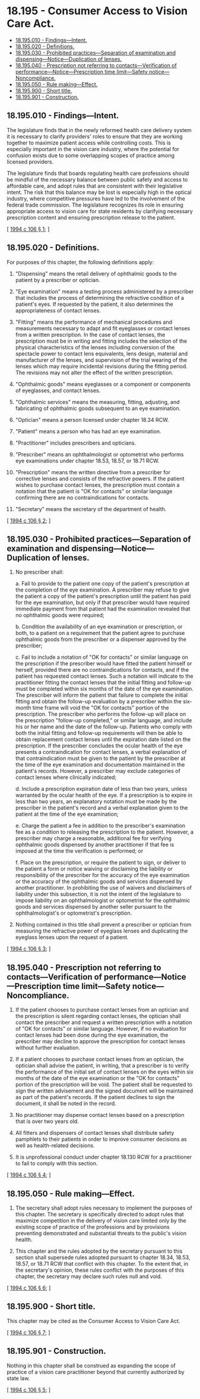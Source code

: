 # 18.195 - Consumer Access to Vision Care Act.
* [18.195.010 - Findings—Intent.](#18195010---findingsintent)
* [18.195.020 - Definitions.](#18195020---definitions)
* [18.195.030 - Prohibited practices—Separation of examination and dispensing—Notice—Duplication of lenses.](#18195030---prohibited-practicesseparation-of-examination-and-dispensingnoticeduplication-of-lenses)
* [18.195.040 - Prescription not referring to contacts—Verification of performance—Notice—Prescription time limit—Safety notice—Noncompliance.](#18195040---prescription-not-referring-to-contactsverification-of-performancenoticeprescription-time-limitsafety-noticenoncompliance)
* [18.195.050 - Rule making—Effect.](#18195050---rule-makingeffect)
* [18.195.900 - Short title.](#18195900---short-title)
* [18.195.901 - Construction.](#18195901---construction)
## 18.195.010 - Findings—Intent.
The legislature finds that in the newly reformed health care delivery system it is necessary to clarify providers' roles to ensure that they are working together to maximize patient access while controlling costs. This is especially important in the vision care industry, where the potential for confusion exists due to some overlapping scopes of practice among licensed providers.

The legislature finds that boards regulating health care professions should be mindful of the necessary balance between public safety and access to affordable care, and adopt rules that are consistent with their legislative intent. The risk that this balance may be lost is especially high in the optical industry, where competitive pressures have led to the involvement of the federal trade commission. The legislature recognizes its role in ensuring appropriate access to vision care for state residents by clarifying necessary prescription content and ensuring prescription release to the patient.

\[ [1994 c 106 § 1](http://lawfilesext.leg.wa.gov/biennium/1993-94/Pdf/Bills/Session%20Laws/House/1847-S.SL.pdf?cite=1994%20c%20106%20§%201); \]

## 18.195.020 - Definitions.
For purposes of this chapter, the following definitions apply:

1. "Dispensing" means the retail delivery of ophthalmic goods to the patient by a prescriber or optician.

2. "Eye examination" means a testing process administered by a prescriber that includes the process of determining the refractive condition of a patient's eyes. If requested by the patient, it also determines the appropriateness of contact lenses.

3. "Fitting" means the performance of mechanical procedures and measurements necessary to adapt and fit eyeglasses or contact lenses from a written prescription. In the case of contact lenses, the prescription must be in writing and fitting includes the selection of the physical characteristics of the lenses including conversion of the spectacle power to contact lens equivalents, lens design, material and manufacturer of the lenses, and supervision of the trial wearing of the lenses which may require incidental revisions during the fitting period. The revisions may not alter the effect of the written prescription.

4. "Ophthalmic goods" means eyeglasses or a component or components of eyeglasses, and contact lenses.

5. "Ophthalmic services" means the measuring, fitting, adjusting, and fabricating of ophthalmic goods subsequent to an eye examination.

6. "Optician" means a person licensed under chapter 18.34 RCW.

7. "Patient" means a person who has had an eye examination.

8. "Practitioner" includes prescribers and opticians.

9. "Prescriber" means an ophthalmologist or optometrist who performs eye examinations under chapter 18.53, 18.57, or 18.71 RCW.

10. "Prescription" means the written directive from a prescriber for corrective lenses and consists of the refractive powers. If the patient wishes to purchase contact lenses, the prescription must contain a notation that the patient is "OK for contacts" or similar language confirming there are no contraindications for contacts.

11. "Secretary" means the secretary of the department of health.

\[ [1994 c 106 § 2](http://lawfilesext.leg.wa.gov/biennium/1993-94/Pdf/Bills/Session%20Laws/House/1847-S.SL.pdf?cite=1994%20c%20106%20§%202); \]

## 18.195.030 - Prohibited practices—Separation of examination and dispensing—Notice—Duplication of lenses.
1. No prescriber shall:

    a.  Fail to provide to the patient one copy of the patient's prescription at the completion of the eye examination. A prescriber may refuse to give the patient a copy of the patient's prescription until the patient has paid for the eye examination, but only if that prescriber would have required immediate payment from that patient had the examination revealed that no ophthalmic goods were required;

    b.  Condition the availability of an eye examination or prescription, or both, to a patient on a requirement that the patient agree to purchase ophthalmic goods from the prescriber or a dispenser approved by the prescriber;

    c.  Fail to include a notation of "OK for contacts" or similar language on the prescription if the prescriber would have fitted the patient himself or herself, provided there are no contraindications for contacts, and if the patient has requested contact lenses. Such a notation will indicate to the practitioner fitting the contact lenses that the initial fitting and follow-up must be completed within six months of the date of the eye examination. The prescriber will inform the patient that failure to complete the initial fitting and obtain the follow-up evaluation by a prescriber within the six-month time frame will void the "OK for contacts" portion of the prescription. The prescriber who performs the follow-up will place on the prescription "follow-up completed," or similar language, and include his or her name and the date of the follow-up. Patients who comply with both the initial fitting and follow-up requirements will then be able to obtain replacement contact lenses until the expiration date listed on the prescription. If the prescriber concludes the ocular health of the eye presents a contraindication for contact lenses, a verbal explanation of that contraindication must be given to the patient by the prescriber at the time of the eye examination and documentation maintained in the patient's records. However, a prescriber may exclude categories of contact lenses where clinically indicated;

    d.  Include a prescription expiration date of less than two years, unless warranted by the ocular health of the eye. If a prescription is to expire in less than two years, an explanatory notation must be made by the prescriber in the patient's record and a verbal explanation given to the patient at the time of the eye examination;

    e.  Charge the patient a fee in addition to the prescriber's examination fee as a condition to releasing the prescription to the patient. However, a prescriber may charge a reasonable, additional fee for verifying ophthalmic goods dispensed by another practitioner if that fee is imposed at the time the verification is performed; or

    f.  Place on the prescription, or require the patient to sign, or deliver to the patient a form or notice waiving or disclaiming the liability or responsibility of the prescriber for the accuracy of the eye examination or the accuracy of the ophthalmic goods and services dispensed by another practitioner. In prohibiting the use of waivers and disclaimers of liability under this subsection, it is not the intent of the legislature to impose liability on an ophthalmologist or optometrist for the ophthalmic goods and services dispensed by another seller pursuant to the ophthalmologist's or optometrist's prescription.

2. Nothing contained in this title shall prevent a prescriber or optician from measuring the refractive power of eyeglass lenses and duplicating the eyeglass lenses upon the request of a patient.

\[ [1994 c 106 § 3](http://lawfilesext.leg.wa.gov/biennium/1993-94/Pdf/Bills/Session%20Laws/House/1847-S.SL.pdf?cite=1994%20c%20106%20§%203); \]

## 18.195.040 - Prescription not referring to contacts—Verification of performance—Notice—Prescription time limit—Safety notice—Noncompliance.
1. If the patient chooses to purchase contact lenses from an optician and the prescription is silent regarding contact lenses, the optician shall contact the prescriber and request a written prescription with a notation of "OK for contacts" or similar language. However, if no evaluation for contact lenses had been done during the eye examination, the prescriber may decline to approve the prescription for contact lenses without further evaluation.

2. If a patient chooses to purchase contact lenses from an optician, the optician shall advise the patient, in writing, that a prescriber is to verify the performance of the initial set of contact lenses on the eyes within six months of the date of the eye examination or the "OK for contacts" portion of the prescription will be void. The patient shall be requested to sign the written advisement and the signed document will be maintained as part of the patient's records. If the patient declines to sign the document, it shall be noted in the record.

3. No practitioner may dispense contact lenses based on a prescription that is over two years old.

4. All fitters and dispensers of contact lenses shall distribute safety pamphlets to their patients in order to improve consumer decisions as well as health-related decisions.

5. It is unprofessional conduct under chapter 18.130 RCW for a practitioner to fail to comply with this section.

\[ [1994 c 106 § 4](http://lawfilesext.leg.wa.gov/biennium/1993-94/Pdf/Bills/Session%20Laws/House/1847-S.SL.pdf?cite=1994%20c%20106%20§%204); \]

## 18.195.050 - Rule making—Effect.
1. The secretary shall adopt rules necessary to implement the purposes of this chapter. The secretary is specifically directed to adopt rules that maximize competition in the delivery of vision care limited only by the existing scope of practice of the professions and by provisions preventing demonstrated and substantial threats to the public's vision health.

2. This chapter and the rules adopted by the secretary pursuant to this section shall supersede rules adopted pursuant to chapter 18.34, 18.53, 18.57, or 18.71 RCW that conflict with this chapter. To the extent that, in the secretary's opinion, these rules conflict with the purposes of this chapter, the secretary may declare such rules null and void.

\[ [1994 c 106 § 6](http://lawfilesext.leg.wa.gov/biennium/1993-94/Pdf/Bills/Session%20Laws/House/1847-S.SL.pdf?cite=1994%20c%20106%20§%206); \]

## 18.195.900 - Short title.
This chapter may be cited as the Consumer Access to Vision Care Act.

\[ [1994 c 106 § 7](http://lawfilesext.leg.wa.gov/biennium/1993-94/Pdf/Bills/Session%20Laws/House/1847-S.SL.pdf?cite=1994%20c%20106%20§%207); \]

## 18.195.901 - Construction.
Nothing in this chapter shall be construed as expanding the scope of practice of a vision care practitioner beyond that currently authorized by state law.

\[ [1994 c 106 § 5](http://lawfilesext.leg.wa.gov/biennium/1993-94/Pdf/Bills/Session%20Laws/House/1847-S.SL.pdf?cite=1994%20c%20106%20§%205); \]

